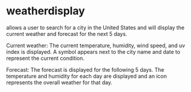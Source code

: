 # weatherdisplay
allows a user to search for a city in the United States and will display the current weather and forecast for the next 5 days.

Current weather: The current temperature, humidity, wind speed, and uv index is displayed. A symbol appears next to the city name and date to represent the current condition.

Forecast: The forecast is displayed for the following 5 days. The temperature and humidity for each day are displayed and an icon represents the overall weather for that day.


